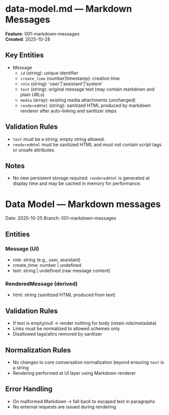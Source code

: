 # data-model.md — Markdown Messages

**Feature**: 001-markdown-messages  
**Created**: 2025-10-28

## Key Entities

- Message
  - `id` (string): unique identifier
  - `create_time` (number|timestamp): creation time
  - `role` (string): 'user'|'assistant'|'system'
  - `text` (string): original message text (may contain markdown and plain URLs)
  - `media` (array): existing media attachments (unchanged)
  - `renderedHtml` (string): sanitized HTML produced by markdown renderer after auto-linking and sanitizer steps

## Validation Rules

- `text` must be a string; empty string allowed.
- `renderedHtml` must be sanitized HTML and must not contain script tags or unsafe attributes.

## Notes

- No new persistent storage required. `renderedHtml` is generated at display time and may be cached in memory for performance.
# Data Model — Markdown messages

Date: 2025-10-25
Branch: 001-markdown-messages

## Entities

### Message (UI)
- role: string (e.g., user, assistant)
- create_time: number | undefined
- text: string | undefined (raw message content)

### RenderedMessage (derived)
- html: string (sanitized HTML produced from text)

## Validation Rules
- If text is empty/null → render nothing for body (retain role/metadata)
- Links must be normalized to allowed schemes only
- Disallowed tags/attrs removed by sanitizer

## Normalization Rules
- No changes to core conversation normalization beyond ensuring `text` is a string
- Rendering performed at UI layer using Markdown renderer

## Error Handling
- On malformed Markdown → fall back to escaped text in paragraphs
- No external requests are issued during rendering
